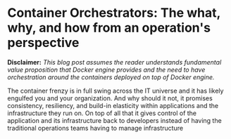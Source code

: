 # Container Orchestrators: The what, why, and how from an operation's perspective


**Disclaimer:** *This blog post assumes the reader understands fundamental value proposition that Docker engine provides and the need to have orchestration around the containers deployed on top of Docker engine.*

The container frenzy is in full swing across the IT universe and it has likely engulfed you and your organization. And why should it not, it promises consistency, resiliency, and build-in elasticity within applications and the infrastructure they run on. On top of all that it gives control of the application and its infrastructure back to developers instead of having the traditional operations teams having to manage infrastructure    
